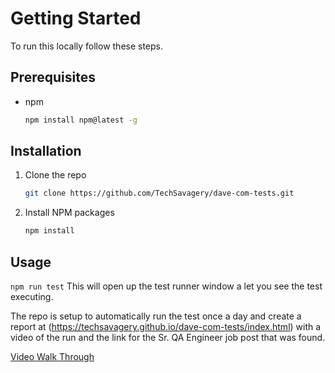 # Getting Started

To run this locally follow these steps.

## Prerequisites

- npm
  ```sh
  npm install npm@latest -g
  ```

## Installation

1. Clone the repo
   ```sh
   git clone https://github.com/TechSavagery/dave-com-tests.git
   ```
2. Install NPM packages
   ```sh
   npm install
   ```

<!-- USAGE EXAMPLES -->

## Usage

`npm run test`
This will open up the test runner window a let you see the test executing. 

The repo is setup to automatically run the test once a day and create a report at (https://techsavagery.github.io/dave-com-tests/index.html) with a video of the run and the link for the Sr. QA Engineer job post that was found.

[Video Walk Through](https://drive.google.com/file/d/1w53bSLeq7yIBB723sK2utAM3sNecbu2A/view?usp=sharing)
